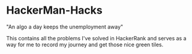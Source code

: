 # HackerMan-Hacks
"An algo a day keeps the unemployment away" 

This contains all the problems I've solved in HackerRank and serves as a way for me to record my journey and get those nice green tiles. 
